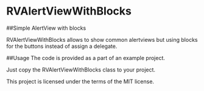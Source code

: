RVAlertViewWithBlocks
=====================

##Simple AlertView with blocks

RVAlertViewWithBlocks allows to show common alertviews but using blocks for the buttons instead of assign a delegate. 

##Usage
The code is provided as a part of an example project.

Just copy the RVAlertViewWithBlocks class to your project. 

This project is licensed under the terms of the MIT license.



